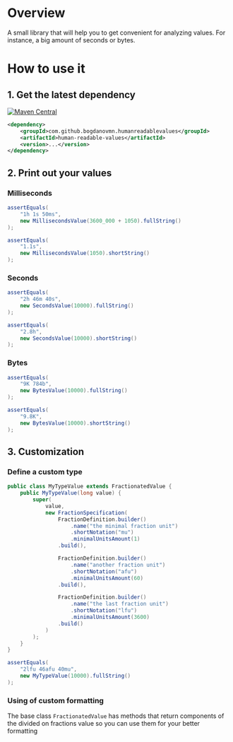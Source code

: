 

# Overview

A small library that will help you to get convenient for analyzing values. For instance, a big amount of seconds or bytes.

# How to use it

## 1. Get the latest dependency
[![Maven Central](
    https://maven-badges.herokuapp.com/maven-central/com.github.bogdanovmn.humanreadablevalues/human-readable-values/badge.svg
)]( https://maven-badges.herokuapp.com/maven-central/com.github.bogdanovmn.humanreadablevalues/human-readable-values)
```xml
<dependency>
    <groupId>com.github.bogdanovmn.humanreadablevalues</groupId>
    <artifactId>human-readable-values</artifactId>
    <version>...</version>
</dependency>
```

## 2. Print out your values
### Milliseconds
```java
assertEquals(
    "1h 1s 50ms",
    new MillisecondsValue(3600_000 + 1050).fullString()
);

assertEquals(
    "1.1s",
    new MillisecondsValue(1050).shortString()
);
```
### Seconds
```java
assertEquals(
	"2h 46m 40s",
	new SecondsValue(10000).fullString()
);

assertEquals(
	"2.8h",
	new SecondsValue(10000).shortString()
);
```

### Bytes
```java
assertEquals(
	"9K 784b",
	new BytesValue(10000).fullString()
);

assertEquals(
	"9.8K",
	new BytesValue(10000).shortString()
);

```

## 3. Customization
### Define a custom type
```java
public class MyTypeValue extends FractionatedValue {
	public MyTypeValue(long value) {
		super(
			value,
			new FractionSpecification(
				FractionDefinition.builder()
					.name("the minimal fraction unit")
					.shortNotation("mu")
					.minimalUnitsAmount(1)
				.build(),

				FractionDefinition.builder()
					.name("another fraction unit")
					.shortNotation("afu")
					.minimalUnitsAmount(60)
				.build(),

				FractionDefinition.builder()
					.name("the last fraction unit")
					.shortNotation("lfu")
					.minimalUnitsAmount(3600)
				.build()
			)
		);
	}
}
```
```java
assertEquals(
	"2lfu 46afu 40mu",
	new MyTypeValue(10000).fullString()
);
```
### Using of custom formatting
The base class `FractionatedValue` has methods that return components of the divided on fractions value so you can use them for your better formatting
